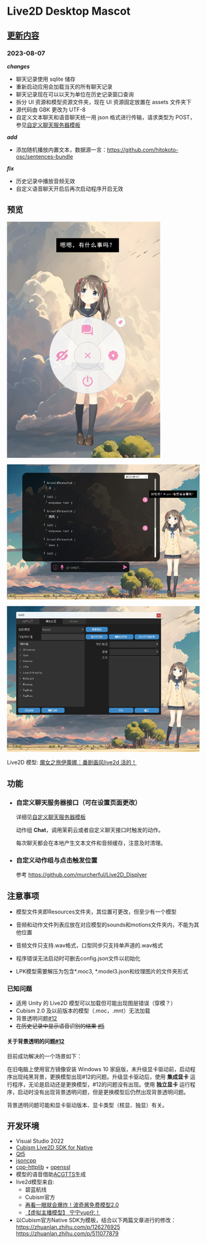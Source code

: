 # Live2D Desktop Mascot   

## [更新内容](CHANGELOG.md)
### 2023-08-07
***changes***
* 聊天记录使用 sqlite 储存
* 重新启动应用会加载当天的所有聊天记录
* 聊天记录现在可以以天为单位在历史记录窗口查询
* 拆分 UI 资源和模型资源文件夹，现在 UI 资源固定放置在 assets 文件夹下
* 源代码由 GBK 更改为 UTF-8
* 自定义文本聊天和语音聊天统一用 json 格式进行传输，请求类型为 POST，参见[自定义聊天服务器模板](dev-server/dev-server.py)

***add***
* 添加随机播放内置文本，数据源一言：https://github.com/hitokoto-osc/sentences-bundle

***fix***
* 历史记录中播放音频无效
* 自定义语音聊天开启后再次启动程序开启无效

## 预览  

![预览1](sample_images/preview1.png)

![预览2](sample_images/preview2.png)

![预览3](sample_images/preview3.png)

Live2D 模型: [魔女之旅伊蕾娜：番剧画风live2d 活的！](https://www.bilibili.com/video/BV1KU4y1x7ep)  


## 功能 

* ### 自定义聊天服务器接口（可在设置页面更改）
  
	详细见[自定义聊天服务器模板](dev-server/dev-server.py)

	动作组 **Chat**，调用茉莉云或者自定义聊天接口时触发的动作。

	每次聊天都会在本地产生文本文件和音频缓存，注意及时清理。

* ### 自定义动作组与点击触发位置  


  参考 https://github.com/murcherful/Live2D_Displyer


## 注意事项

* 模型文件夹即Resources文件夹，其位置可更改，但至少有一个模型

* 音频和动作文件列表应放在对应模型的sounds和motions文件夹内，不能为其他位置  

* 音频文件只支持.wav格式，口型同步只支持单声道的.wav格式

* 程序错误无法启动时可删去config.json文件以初始化

* LPK模型需要解压为包含*.moc3, *.model3.json和纹理图片的文件夹形式

### 已知问题
- 适用 Unity 的 Live2D 模型可以加载但可能出现图层错误（穿模？）
- Cubism 2.0 及以前版本的模型（.moc，.mnt）无法加载
- 背景透明问题[#12](https://github.com/Arkueid/DesktopLive2D/issues/12) 
- <del>在历史记录中显示语音识别的结果 [#5](https://github.com/Arkueid/DesktopLive2D/issues/5) </del>
#### 关于背景透明的问题[#12](https://github.com/Arkueid/DesktopLive2D/issues/12) 

目前成功解决的一个场景如下：

在旧电脑上使用官方镜像安装 Windows 10 家庭版，未升级显卡驱动前，启动程序出现纯黑背景，更换模型出现#12的问题。升级显卡驱动后，使用 **集成显卡** 运行程序，无论是启动还是更换模型，#12的问题没有出现。使用 **独立显卡** 运行程序，启动时没有出现背景透明问题，但是更换模型后仍然出现背景透明问题。

背景透明问题可能和显卡驱动版本、显卡类型（核显、独显）有关。

## 开发环境
* Visual Studio 2022
* [Cubism Live2D SDK for Native]
* [Qt5](https://www.qt.io/download-qt-installer?hsCtaTracking=99d9dd4f-5681-48d2-b096-470725510d34%7C074ddad0-fdef-4e53-8aa8-5e8a876d6ab4)  
* [jsoncpp]  
* [cpp-httplib] + [openssl](https://slproweb.com/products/Win32OpenSSL.html)  
* 模型的语音借助[ACGTTS]生成  
* live2d模型来自:  
	* 碧蓝航线  
	* Cubism官方   
	* [再看一眼就会爆炸！波奇酱免费模型2.0](https://www.bilibili.com/video/BV1PY411k7Kj)  
	* [【虚拟主播模型】 宁宁vup化！](https://www.bilibili.com/video/BV1s7411d7y9)
* 
	以Cubism官方Native SDK为模板，结合以下两篇文章进行的修改：  
	https://zhuanlan.zhihu.com/p/126276925  
	https://zhuanlan.zhihu.com/p/511077879 

[cpp-httplib]:https://github.com/yhirose/cpp-httplib
[jsoncpp]:https://github.com/open-source-parsers/jsoncpp
[Cubism Live2D SDK for Native]:https://www.live2d.com/download/cubism-sdk/

[ACGTTS]:https://github.com/chinoll/ACGTTS  
